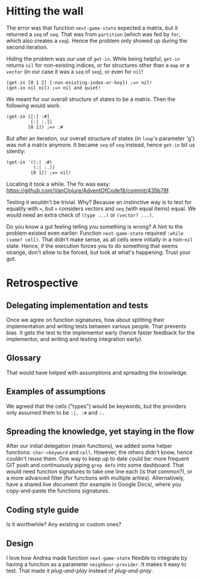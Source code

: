 # Hitting the wall
The error was that function `next-game-state` expected a matrix, but it returned a `seq` of `seq`. That was from `partition` (which was fed by `for`, which also creates a `seq`). Hence the problem only showed up during the second iteration.

Hiding the problem was our use of `get-in`. While being helpful, `get-in` returns `nil` for non-existing indices, or for structures other than a `map` or a `vector` (in our case it was a `seq` of `seq`), or even for `nil`!

```
(get-in [0 1 2] [:non-existing-index-or-key]) ;=> nil!
(get-in nil nil) ;=> nil and quiet!
```

We meant for our overall structure of states to be a matrix. Then the following would work:

```
(get-in [[:| :#]
         [:| :.]]
        [0 1]) ;=> :#
```

But after an iteration, our overall structure of states (in `loop`'s parameter 'g') was not a matrix anymore. It became `seq` of `seq` instead, hence `get-in` bit us silently:

```
(get-in '((:| :#)
          (:| :.))
         [0 1]) ;=> nil!
```

Locating it took a while. The fix was easy: https://github.com/VanClojure/AdventOfCode18/commit/435b78f.

Testing it wouldn't be trivial. Why? Because an instinctive way is to test for equality with `=`, but `=` considers vectors and `seq` (with equal items) equal. We would need an extra check of `(type ...)` or `(vector? ...)`.

Do you know a gut feeling telling you something is wrong? A hint to the problem existed even earlier: Function `next-game-state` required `:while (some? cell)`. That didn't make sense, as all cells were initially in a non-`nil` state. Hence, if the execution forces you to do something that seems strange, don't allow to be forced, but look at what's happening. Trust your gut.

# Retrospective
## Delegating implementation and tests
Once we agree on function signatures, how about splitting their implementation and writing tests between various people. That prevents bias. It gets the test to the implementor early (hence faster feedback for the implementor, and writing and testing integration early).

## Glossary
That would have helped with assumptions and spreading the knowledge.

## Examples of assumptions
We agreed that the cells ("types") would be keywords, but the providers only assumed them to be `:|, :#` and `:.`

## Spreading the knowledge, yet staying in the flow
After our initial delegation (main functions), we added some helper functions: `char->keyword` and `cell`. However, the others didn't know, hence couldn't reuse them. One way to keep up to date could be: more frequent GIT push and continuously piping `grep defn` into some dashboard. That would need function signatures to take one line each (is that common?), or a more advanced filter (for functions with multiple arities). Alternatively, have a shared live document (for example in Google Docs), where you copy-and-paste the functions signatures.

## Coding style guide
Is it worthwhile? Any existing or custom ones?

## Design
I love how Andrea made function `next-game-state` flexible to integrate by having a function as a parameter `neighbour-provider`. It makes it easy to test. That made it _plug-and-play_ instead of _plug-and-pray_.
